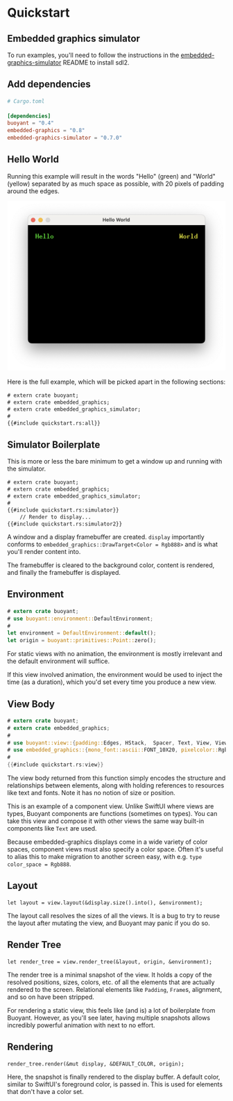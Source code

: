 # Quickstart

## Embedded graphics simulator

To run examples, you'll need to follow the instructions in the [embedded-graphics-simulator](https://github.com/embedded-graphics/simulator)
README to install sdl2.

## Add dependencies

```toml
# Cargo.toml

[dependencies]
buoyant = "0.4"
embedded-graphics = "0.8"
embedded-graphics-simulator = "0.7.0"
```

## Hello World

Running this example will result in the words "Hello" (green) and "World" (yellow)
separated by as much space as possible, with 20 pixels of padding around the edges.

![hello-world](images/hello-world.png)

Here is the full example, which will be picked apart in the following sections:

```rust,no_run
# extern crate buoyant;
# extern crate embedded_graphics;
# extern crate embedded_graphics_simulator;
#
{{#include quickstart.rs:all}}
```

## Simulator Boilerplate

This is more or less the bare minimum to get a window up and running with the simulator.

```rust,no_run
# extern crate buoyant;
# extern crate embedded_graphics;
# extern crate embedded_graphics_simulator;
#
{{#include quickstart.rs:simulator}}
    // Render to display...
{{#include quickstart.rs:simulator2}}
```

A window and a display framebuffer are created. `display` importantly conforms to
`embedded_graphics::DrawTarget<Color = Rgb888>` and is what you'll render content into.

The framebuffer is cleared to the background color, content is rendered, and finally the framebuffer
is displayed.

## Environment

```rust
# extern crate buoyant;
# use buoyant::environment::DefaultEnvironment;
#
let environment = DefaultEnvironment::default();
let origin = buoyant::primitives::Point::zero();
```

For static views with no animation, the environment is mostly irrelevant and the default
environment will suffice.

If this view involved animation, the environment would be used to inject the time
(as a duration), which you'd set every time you produce a new view.

## View Body

```rust
# extern crate buoyant;
# extern crate embedded_graphics;
#
# use buoyant::view::{padding::Edges, HStack,  Spacer, Text, View, ViewExt as _,};
# use embedded_graphics::{mono_font::ascii::FONT_10X20, pixelcolor::Rgb888, prelude::*};
#
{{#include quickstart.rs:view}}
```

The view body returned from this function simply encodes the structure and relationships between
elements, along with holding references to resources like text and fonts. Note it has no notion
of size or position.

This is an example of a component view. Unlike SwiftUI where views are types, Buoyant components
are functions (sometimes on types). You can take this view and compose it with other views
the same way built-in components like `Text` are used.

Because embedded-graphics displays come in a wide variety of color spaces, component views
must also specify a color space. Often it's useful to alias this to make migration to another
screen easy, with e.g. `type color_space = Rgb888`.

## Layout

```rust,ignore
let layout = view.layout(&display.size().into(), &environment);
```

The layout call resolves the sizes of all the views. It is a bug to try to reuse the layout
after mutating the view, and Buoyant may panic if you do so.

## Render Tree

```rust,ignore
let render_tree = view.render_tree(&layout, origin, &environment);
```

The render tree is a minimal snapshot of the view. It holds a copy of the resolved positions,
sizes, colors, etc. of all the elements that are actually rendered to the screen.
Relational elements like `Padding`, `Frame`s, alignment, and so on have been stripped.

For rendering a static view, this feels like (and is) a lot of boilerplate from Buoyant.
However, as you'll see later, having multiple snapshots allows incredibly powerful animation
with next to no effort.

## Rendering

```rust,ignore
render_tree.render(&mut display, &DEFAULT_COLOR, origin);
```

Here, the snapshot is finally rendered to the display buffer. A default color, similar to SwiftUI's
foreground color, is passed in. This is used for elements that don't have a color set.
